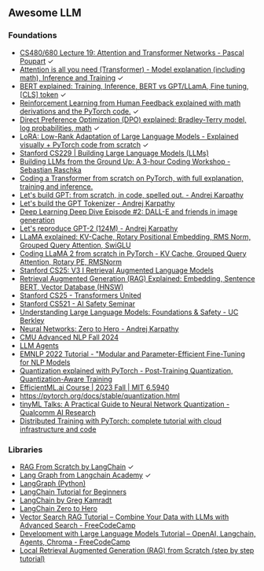 ## Awesome LLM

### Foundations
- [CS480/680 Lecture 19: Attention and Transformer Networks - Pascal Poupart](https://www.youtube.com/watch?v=OyFJWRnt_AY) ✓
- [Attention is all you need (Transformer) - Model explanation (including math), Inference and Training](https://www.youtube.com/watch?v=bCz4OMemCcA) ✓
- [BERT explained: Training, Inference, BERT vs GPT/LLamA, Fine tuning, \[CLS\] token](https://www.youtube.com/watch?v=90mGPxR2GgY) ✓
- [Reinforcement Learning from Human Feedback explained with math derivations and the PyTorch code.](https://www.youtube.com/watch?v=qGyFrqc34yc) ✓
- [Direct Preference Optimization (DPO) explained: Bradley-Terry model, log probabilities, math](https://www.youtube.com/watch?v=hvGa5Mba4c8) ✓
- [LoRA: Low-Rank Adaptation of Large Language Models - Explained visually + PyTorch code from scratch](https://www.youtube.com/watch?v=PXWYUTMt-AU) ✓
- [Stanford CS229 | Building Large Language Models (LLMs)](https://www.youtube.com/watch?v=9vM4p9NN0Ts)
- [Building LLMs from the Ground Up: A 3-hour Coding Workshop - Sebastian Raschka](https://www.youtube.com/watch?v=quh7z1q7-uc)
- [Coding a Transformer from scratch on PyTorch, with full explanation, training and inference.](https://www.youtube.com/watch?v=ISNdQcPhsts) 
- [Let's build GPT: from scratch, in code, spelled out. - Andrej Karpathy](https://www.youtube.com/watch?v=kCc8FmEb1nY)
- [Let's build the GPT Tokenizer - Andrej Karpathy](https://www.youtube.com/watch?v=zduSFxRajkE)
- [Deep Learning Deep Dive Episode #2: DALL-E and friends in image generation](https://www.youtube.com/watch?v=gMc90bqHMSM)
- [Let's reproduce GPT-2 (124M) - Andrej Karpathy](https://www.youtube.com/watch?v=l8pRSuU81PU)
- [LLaMA explained: KV-Cache, Rotary Positional Embedding, RMS Norm, Grouped Query Attention, SwiGLU](https://www.youtube.com/watch?v=Mn_9W1nCFLo)
- [Coding LLaMA 2 from scratch in PyTorch - KV Cache, Grouped Query Attention, Rotary PE, RMSNorm](https://www.youtube.com/watch?v=oM4VmoabDAI)
- [Stanford CS25: V3 I Retrieval Augmented Language Models](https://www.youtube.com/watch?v=mE7IDf2SmJg)
- [Retrieval Augmented Generation (RAG) Explained: Embedding, Sentence BERT, Vector Database (HNSW)](https://www.youtube.com/watch?v=rhZgXNdhWDY)
- [Stanford CS25 - Transformers United](https://www.youtube.com/playlist?list=PLoROMvodv4rNiJRchCzutFw5ItR_Z27CM)
- [Stanford CS521 - AI Safety Seminar](https://www.youtube.com/playlist?list=PLoROMvodv4rNtnS3JSRRZzLWQo2dd6XNs)
- [Understanding Large Language Models: Foundations & Safety - UC Berkley](https://www.youtube.com/playlist?list=PLS01nW3RtgopGBSzwzIQL6SAZFGFh5B4b)
- [Neural Networks: Zero to Hero - Andrej Karpathy](https://www.youtube.com/playlist?list=PLAqhIrjkxbuWI23v9cThsA9GvCAUhRvKZ)
- [CMU Advanced NLP Fall 2024](https://www.youtube.com/playlist?list=PL8PYTP1V4I8D4BeyjwWczukWq9d8PNyZp)
- [LLM Agents](https://www.youtube.com/playlist?list=PLS01nW3RtgopsNLeM936V4TNSsvvVglLc)
- [EMNLP 2022 Tutorial - "Modular and Parameter-Efficient Fine-Tuning for NLP Models](https://www.youtube.com/watch?v=KoOlcX3XLd4)
- [Quantization explained with PyTorch - Post-Training Quantization, Quantization-Aware Training](https://www.youtube.com/watch?v=0VdNflU08yA)
- [EfficientML.ai Course | 2023 Fall | MIT 6.5940](https://www.youtube.com/playlist?list=PL80kAHvQbh-pT4lCkDT53zT8DKmhE0idB)
- https://pytorch.org/docs/stable/quantization.html
- [tinyML Talks: A Practical Guide to Neural Network Quantization - Qualcomm AI Research](https://www.youtube.com/watch?v=KASuxB3XoYQ)
- [Distributed Training with PyTorch: complete tutorial with cloud infrastructure and code](https://www.youtube.com/watch?v=toUSzwR0EV8)


### Libraries
- [RAG From Scratch by LangChain](https://www.youtube.com/playlist?list=PLfaIDFEXuae2LXbO1_PKyVJiQ23ZztA0x) ✓
- [Lang Graph from Langchain Academy](https://academy.langchain.com/courses/intro-to-langgraph) ✓
- [LangGraph (Python)](https://www.youtube.com/playlist?list=PLfaIDFEXuae16n2TWUkKq5PgJ0w6Pkwtg)
- [LangChain Tutorial for Beginners](https://www.youtube.com/playlist?list=PLBSCvBlTOLa_WxDWdDoHSP3u2CdGImtwM)
- [LangChain by Greg Kamradt](https://www.youtube.com/playlist?list=PLqZXAkvF1bPNQER9mLmDbntNfSpzdDIU5)
- [LangChain Zero to Hero](https://www.youtube.com/playlist?list=PLrHDkgxEs6hu3MysTpWv5pl357_r4hGcu)
- [Vector Search RAG Tutorial – Combine Your Data with LLMs with Advanced Search - FreeCodeCamp](https://www.youtube.com/watch?v=JEBDfGqrAUA&list=PLinWbOnVokGo4UJ3nhv_VEvvqJnujCD13&index=28)
- [Development with Large Language Models Tutorial – OpenAI, Langchain, Agents, Chroma - FreeCodeCamp](https://www.youtube.com/watch?v=xZDB1naRUlk&list=PLinWbOnVokGo4UJ3nhv_VEvvqJnujCD13)
- [Local Retrieval Augmented Generation (RAG) from Scratch (step by step tutorial)](https://www.youtube.com/watch?v=qN_2fnOPY-M)
